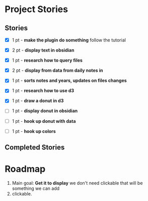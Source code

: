 # Project Stories

## Stories

- [X] 1 pt - **make the plugin do something** follow the tutorial
- [X] 2 pt - **display text in obsidian** 
- [X] 1 pt - **research how to query files**
- [X] 2 pt - **display from data from daily notes in**
- [X] 1 pt - **sorts notes and years, updates on files changes**
- [X] 1 pt - **research how to use d3**
- [X] 1 pt - **draw a donut in d3**
- [ ] 1 pt - **display donut in obsidian**
- [ ] 1 pt - **hook up donut with data**
- [ ] 1 pt - **hook up colors** 


## Completed Stories


# Roadmap
1. Main goal:  **Get it to display** we don't need clickable that will be something we can add
2. clickable.

